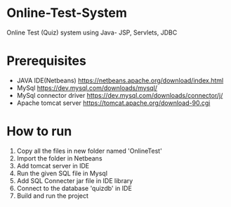 # Online-Test-System
Online Test (Quiz) system using Java- JSP, Servlets, JDBC 

# Prerequisites
* JAVA IDE(Netbeans) https://netbeans.apache.org/download/index.html
* MySql https://dev.mysql.com/downloads/mysql/
* MySql connector driver https://dev.mysql.com/downloads/connector/j/
* Apache tomcat server https://tomcat.apache.org/download-90.cgi

# How to run

1. Copy all the files in new folder named 'OnlineTest'
3. Import the folder in Netbeans
2. Add tomcat server in IDE
3. Run the given SQL file in Mysql
4. Add SQL Connecter jar file in IDE library
5. Connect to the database 'quizdb' in IDE
6. Build and run the project 
